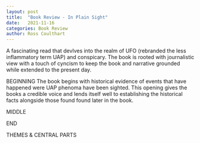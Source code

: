 ```yaml
---
layout: post
title:  "Book Review - In Plain Sight"
date:   2021-11-16
categories: Book Review
author: Ross Coulthart
---
```


A fascinating read that devlves into the realm of UFO (rebranded the less inflammatory term UAP) and conspicary. The book is rooted with journalistic view with a touch of cyncism to keep the book and narrative grounded while extended to the present day. 

BEGINNING
The book begins with historical evidence of events that have happened were UAP phenoma have been sighted. This opening gives the books a credible voice and lends itself well to establishing the historical facts alongside those found found later in the book. 

MIDDLE

END

THEMES & CENTRAL PARTS